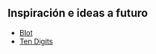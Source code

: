 ## Inspiración e ideas a futuro

-   [Blot](https://blot.im)
-   [Ten Digits](https://tendigits.space/site/home.html)
